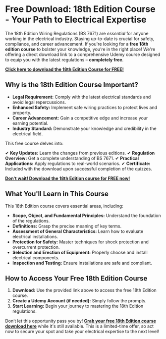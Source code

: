 # Free Download: 18th Edition Course - Your Path to Electrical Expertise

The 18th Edition Wiring Regulations (BS 7671) are *essential* for anyone working in the electrical industry. Staying up-to-date is crucial for safety, compliance, and career advancement. If you're looking for a **free 18th edition course** to bolster your knowledge, you’re in the right place! We're offering a direct download link to a comprehensive Udemy course designed to equip you with the latest regulations – **completely free**.

[**Click here to download the 18th Edition Course for FREE!**](https://udemywork.com/18th-edition-course)

## Why is the 18th Edition Course Important?

*   **Legal Requirement:** Comply with the latest electrical standards and avoid legal repercussions.
*   **Enhanced Safety:** Implement safe wiring practices to protect lives and property.
*   **Career Advancement:** Gain a competitive edge and increase your earning potential.
*   **Industry Standard:** Demonstrate your knowledge and credibility in the electrical field.

This free course delves into:

✔ **Key Updates:** Learn the changes from previous editions.
✔ **Regulation Overview:** Get a complete understanding of BS 7671.
✔ **Practical Applications:** Apply regulations to real-world scenarios.
✔ **Certificate:** Included with the download upon successful completion of the quizzes.

[**Don't wait! Download the 18th Edition course for FREE now!**](https://udemywork.com/18th-edition-course)

## What You'll Learn in This Course

This 18th Edition course covers essential areas, including:

*   **Scope, Object, and Fundamental Principles:** Understand the foundation of the regulations.
*   **Definitions:** Grasp the precise meaning of key terms.
*   **Assessment of General Characteristics:** Learn how to evaluate electrical installations.
*   **Protection for Safety:** Master techniques for shock protection and overcurrent protection.
*   **Selection and Erection of Equipment:** Properly choose and install electrical components.
*   **Inspection and Testing:** Ensure installations are safe and compliant.

## How to Access Your Free 18th Edition Course

1.  **Download:** Use the provided link above to access the free 18th Edition course.
2.  **Create a Udemy Account (if needed):** Simply follow the prompts.
3.  **Start Learning:** Begin your journey to mastering the 18th Edition regulations.

Don’t let this opportunity pass you by! **[Grab your free 18th Edition course download here](https://udemywork.com/18th-edition-course)** while it's still available. This is a limited-time offer, so act now to secure your spot and take your electrical expertise to the next level!

